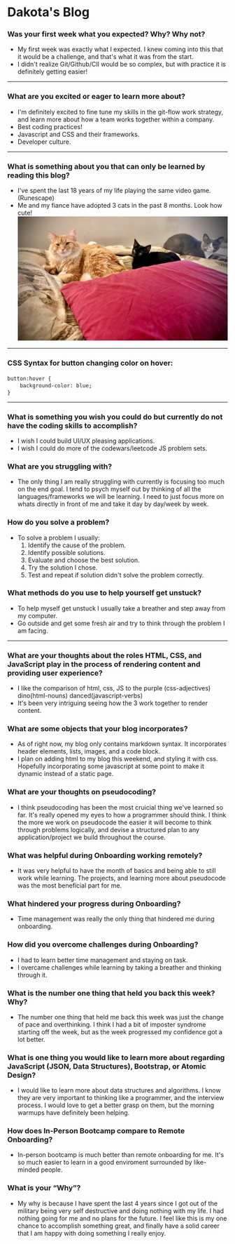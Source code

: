 # Dakota's Blog

### Was your first week what you expected? Why? Why not?

* My first week was exactly what I expected. I knew coming into this that it would be a challenge, and that's what it was from the start. 
* I didn't realize Git/Github/ClI would be so complex, but with practice it is definitely getting easier!

---

### What are you excited or eager to learn more about?
* I'm definitely excited to fine tune my skills in the git-flow work strategy, and learn more about how a team works together within a company.
* Best coding practices! 
* Javascript and CSS and their frameworks.
* Developer culture.

---

### What is something about you that can only be learned by reading this blog?
* I've spent the last 18 years of my life playing the same video game. (Runescape)
* Me and my fiance have adopted 3 cats in the past 8 months. Look how cute!
![My-Kittens](images/Kittens.jpg)

---

### CSS Syntax for button changing color on hover:
``` 
button:hover {
    background-color: blue;
}
```

----

### What is something you wish you could do but currently do not have the coding skills to accomplish?
* I wish I could build UI/UX pleasing applications. 
* I wish I could do more of the codewars/leetcode JS problem sets. 

### What are you struggling with?
* The only thing I am really struggling with currently is focusing too much on the end goal. I tend to psych myself out by thinking of all the languages/frameworks we will be learning. I need to just focus more on whats directly in front of me and take it day by day/week by week.

### How do you solve a problem?
* To solve a problem I usually:
    1. Identify the cause of the problem.
    2. Identify possible solutions.
    3. Evaluate and choose the best solution.
    4. Try the solution I chose.
    5. Test and repeat if solution didn't solve the problem correctly. 
    
### What methods do you use to help yourself get unstuck?
* To help myself get unstuck I usually take a breather and step away from my computer.
* Go outside and get some fresh air and try to think through the problem I am facing. 
 
----

### What are your thoughts about the roles HTML, CSS, and JavaScript play in the process of rendering content and providing user experience?
* I like the comparison of html, css, JS to the purple (css-adjectives) dino(html-nouns) danced(javascript-verbs)
* It's been very intriguing seeing how the 3 work together to render content.

### What are some objects that your blog incorporates?
* As of right now, my blog only contains markdown syntax. It incorporates header elements, lists, images, and a code block.
* I plan on adding html to my blog this weekend, and styling it with css. Hopefully incorporating some javascript at some point to make it dynamic instead of a static page. 

### What are your thoughts on pseudocoding?
* I think pseudocoding has been the most cruicial thing we've learned so far. It's really opened my eyes to how a programmer should think. I think the more we work on pseudocode the easier it will become to think through problems logically, and devise a structured plan to any application/project we build throughout the course.

### What was helpful during Onboarding working remotely?
* It was very helpful to have the month of basics and being able to still work while learning. The projects, and learning more about pseudocode was the most beneficial part for me. 
### What hindered your progress during Onboarding?
* Time management was really the only thing that hindered me during onboarding.

### How did you overcome challenges during Onboarding?
* I had to learn better time management and staying on task. 
* I overcame challenges while learning by taking a breather and thinking through it. 


### What is the number one thing that held you back this week? Why?
* The number one thing that held me back this week was just the change of pace and overthinking. I think I had a bit of imposter syndrome starting off the week, but as the week progressed my confidence got a lot better.

### What is one thing you would like to learn more about regarding JavaScript (JSON, Data Structures), Bootstrap, or Atomic Design?
* I would like to learn more about data structures and algorithms. I know they are very important to thinking like a programmer, and the interview process. I would love to get a better grasp on them, but the morning warmups have definitely been helping.
 
### How does In-Person Bootcamp compare to Remote Onboarding?
* In-person bootcamp is much better than remote onboarding for me. It's so much easier to learn in a good enviroment surrounded by like-minded people. 

### What is your “Why”?
* My why is because I have spent the last 4 years since I got out of the military being very self destructive and doing nothing with my life. I had nothing going for me and no plans for the future. I feel like this is my one chance to accomplish something great, and finally have a solid career that I am happy with doing something I really enjoy. 
